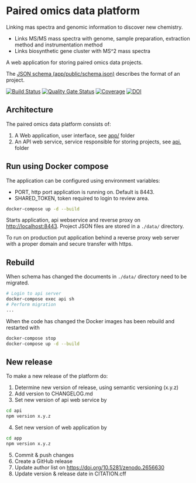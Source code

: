 # Paired omics data platform

Linking mas spectra and genomic information to discover new chemistry.

* Links MS/MS mass spectra with genome, sample preparation, extraction method and instrumentation method
* Links biosynthetic gene cluster with MS^2 mass spectra

A web application for storing paired omics data projects.

The [JSON schema (app/public/schema.json)](app/public/schema.json) describes the format of an project.

[![Build Status](https://travis-ci.org/iomega/paired-data-form.svg?branch=master)](https://travis-ci.org/iomega/paired-data-form)
[![Quality Gate Status](https://sonarcloud.io/api/project_badges/measure?project=iomega_paired-data-form&metric=alert_status)](https://sonarcloud.io/dashboard?id=iomega_paired-data-form)
[![Coverage](https://sonarcloud.io/api/project_badges/measure?project=iomega_paired-data-form&metric=coverage)](https://sonarcloud.io/dashboard?id=iomega_paired-data-form)
[![DOI](https://zenodo.org/badge/DOI/10.5281/zenodo.3569588.svg)](https://doi.org/10.5281/zenodo.3569588)

## Architecture

The paired omics data platform consists of:

1. A Web application, user interface, see [app/](app/) folder
2. An API web service, service responsible for storing projects, see [api.](api/) folder

## Run using Docker compose

The application can be configured using environment variables:

* PORT, http port application is running on. Default is 8443.
* SHARED_TOKEN, token required to login to review area.

```bash
docker-compose up -d --build
```

Starts application, api webservice and reverse proxy on [http://localhost:8443](http://localhost:8443).
Project JSON files are stored in a `./data/` directory.

To run on production put application behind a reverse proxy web server with a proper domain and secure transfer with https.

## Rebuild

When schema has changed the documents in `./data/` directory need to be migrated.

```bash
# Login to api server
docker-compose exec api sh
# Perform migration
...
```

When the code has changed the Docker images has been rebuild and restarted with

```bash
docker-compose stop
docker-compose up -d --build
```

## New release

To make a new release of the platform do:

1. Determine new version of release, using semantic versioning (x.y.z)
2. Add version to CHANGELOG.md
3. Set new version of api web service by

```sh
cd api
npm version x.y.z
```

4. Set new version of web application by

```sh
cd app
npm version x.y.z
```

5. Commit & push changes
6. Create a GitHub release
7. Update author list on https://doi.org/10.5281/zenodo.2656630
8. Update version & release date in CITATION.cff
